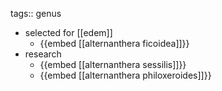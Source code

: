 tags:: genus

- selected for [[edem]]
	- {{embed [[alternanthera ficoidea]]}}
- research
	- {{embed [[alternanthera sessilis]]}}
	- {{embed [[alternanthera philoxeroides]]}}